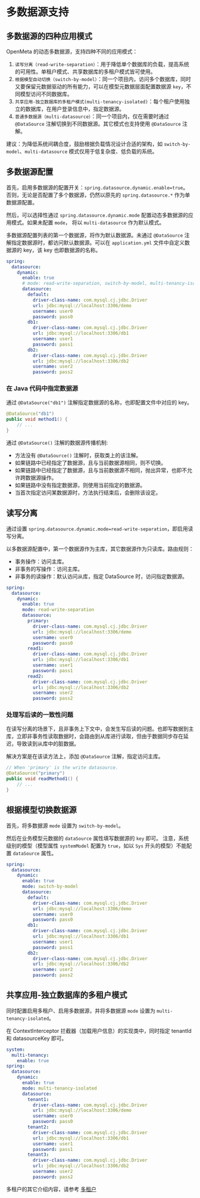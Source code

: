 # 多数据源支持

## 多数据源的四种应用模式
OpenMeta 的动态多数据源，支持四种不同的应用模式：
1. `读写分离（read-write-separation）`：用于降低单个数据库的负载，提高系统的可用性。单租户模式、共享数据库的多租户模式皆可使用。
2. `根据模型自动切换（switch-by-model）`：同一个项目内，访问多个数据库，同时又要保留元数据驱动的所有能力，可以在模型元数据层面配置数据源 `key`，不同模型访问不同数据库。
3. `共享应用-独立数据库的多租户模式(multi-tenancy-isolated)`：每个租户使用独立的数据库，在用户登录信息中，指定数据源。
4. `普通多数据源（multi-datasource）`：同一个项目内，仅在需要时通过 `@DataSource` 注解切换到不同数据源。其它模式也支持使用 `@DataSource` 注解。

建议：为降低系统间耦合度，鼓励根据负载情况设计合适的架构，如 `switch-by-model`、`multi-datasource` 模式仅用于低复杂度、低负载的系统。

## 多数据源配置
首先，启用多数据源的配置开关：`spring.datasource.dynamic.enable=true`。
否则，无论是否配置了多个数据源，仍然以原先的 `spring.datasource.*` 作为单数据源配置。

然后，可以选择性通过 `spring.datasource.dynamic.mode` 配置动态多数据源的应用模式。如果未配置 `mode`， 将以 `multi-datasource` 作为默认模式。

多数据源配置列表的第一个数据源，将作为默认数据源。未通过 `@DataSource` 注解指定数据源时，都访问默认数据源。可以在 `application.yml` 文件中自定义数据源的 key，该 key 也即数据源的名称。
```yml
spring:
  datasource:
    dynamic:
      enable: true
      # mode: read-write-separation, switch-by-model, multi-tenancy-isolated, multi-datasource(default)
      datasource:
        default:
          driver-class-name: com.mysql.cj.jdbc.Driver
          url: jdbc:mysql://localhost:3306/demo
          username: user0
          password: pass0
        db1:
          driver-class-name: com.mysql.cj.jdbc.Driver
          url: jdbc:mysql://localhost:3306/db1
          username: user1
          password: pass1
        db2:
          driver-class-name: com.mysql.cj.jdbc.Driver
          url: jdbc:mysql://localhost:3306/db2
          username: user2
          password: pass2
```

### 在 Java 代码中指定数据源
通过 `@DataSource("db1")` 注解指定数据源的名称，也即配置文件中对应的 key。
```java
@DataSource("db1")
public void method1() {
    // ...
}
```
通过 `@DataSource()` 注解的数据源传播机制:
* 方法没有 `@DataSource()` 注解时，获取类上的该注解。
* 如果链路中已经指定了数据源，且与当前数据源相同，则不切换。
* 如果链路中已经指定了数据源，且与当前数据源不相同，抛出异常，也即不允许跨数据源操作。
* 如果链路中没有指定数据源，则使用当前指定的数据源。
* 当首次指定访问某数据源时，方法执行结束后，会删除该设定。

## 读写分离
通过设置 `spring.datasource.dynamic.mode=read-write-separation`，即启用读写分离。

以多数据源配置中，第一个数据源作为主库，其它数据源作为只读库。路由规则：
* 事务操作：访问主库。
* 非事务的写操作：访问主库。
* 非事务的读操作：默认访问从库，指定 DataSource 时，访问指定数据源。
```yml
spring:
  datasource:
    dynamic:
      enable: true
      mode: read-write-separation
      datasource:
        primary:
          driver-class-name: com.mysql.cj.jdbc.Driver
          url: jdbc:mysql://localhost:3306/demo
          username: user0
          password: pass0
        read1:
          driver-class-name: com.mysql.cj.jdbc.Driver
          url: jdbc:mysql://localhost:3306/db1
          username: user1
          password: pass1
        read2:
          driver-class-name: com.mysql.cj.jdbc.Driver
          url: jdbc:mysql://localhost:3306/db2
          username: user2
          password: pass2
```

### 处理写后读的一致性问题
在读写分离的场景下，且非事务上下文中，会发生写后读的问题。也即写数据到主库，立即非事务性读取数据时，会路由到从库进行读取，但由于数据同步存在延迟，导致读到从库中的脏数据。

解决方案是在该读方法上，添加 `@DataSource` 注解，指定访问主库。
```java
// When 'primary' is the write datasource.
@DataSource("primary")
public void readMethod1() {
    // ...
}
```

## 根据模型切换数据源
首先，将多数据源 `mode` 设置为 `switch-by-model`。

然后在业务模型元数据的 `dataSource` 属性填写数据源的 `key` 即可。
注意，系统级别的模型（模型属性 `systemModel` 配置为 `true`，如以 `Sys` 开头的模型）不能配置 `dataSource` 属性。
```yml
spring:
  datasource:
    dynamic:
      enable: true
      mode: switch-by-model
      datasource:
        default:
          driver-class-name: com.mysql.cj.jdbc.Driver
          url: jdbc:mysql://localhost:3306/demo
          username: user0
          password: pass0
        db1:
          driver-class-name: com.mysql.cj.jdbc.Driver
          url: jdbc:mysql://localhost:3306/db1
          username: user1
          password: pass1
        db2:
          driver-class-name: com.mysql.cj.jdbc.Driver
          url: jdbc:mysql://localhost:3306/db2
          username: user2
          password: pass2
```

## 共享应用-独立数据库的多租户模式
同时配置启用多租户、启用多数据源，并将多数据源 `mode` 设置为 `multi-tenancy-isolated`。

在 ContextInterceptor 拦截器（加载用户信息）的实现类中，同时指定 tenantId 和 datasourceKey 即可。
```yml
system:
  multi-tenancy:
    enable: true
spring:
  datasource:
    dynamic:
      enable: true
      mode: multi-tenancy-isolated
      datasource:
        tenant1:
          driver-class-name: com.mysql.cj.jdbc.Driver
          url: jdbc:mysql://localhost:3306/demo
          username: user0
          password: pass0
        tenant2:
          driver-class-name: com.mysql.cj.jdbc.Driver
          url: jdbc:mysql://localhost:3306/db1
          username: user1
          password: pass1
        tenant3:
          driver-class-name: com.mysql.cj.jdbc.Driver
          url: jdbc:mysql://localhost:3306/db2
          username: user2
          password: pass2
```
多租户的其它介绍内容，请参考 [多租户](./tenant)

